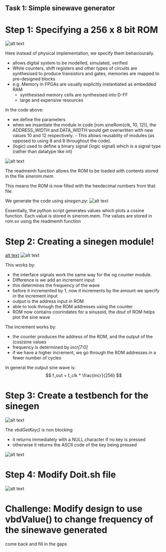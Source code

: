 ## Task 1: Simple sinewave generator

# Step 1: Specifying a 256 x 8 bit ROM

![alt text](image-2.png)

Here instead of physical implementation, we specify them behaviourally.
 - allows digital system to be modelled, simulated, verified
 - While counters, shift registers and other types of circuits are synthesised to produce transistors and gates, memories are mapped to pre-designed blocks
  - e.g. Memory in FPGAs are usually explicitly instantiated as embedded RAM
    - synthesised memory cells are synthesised into D-FF
    - large and expensive resources

In the code above:
 - we define the parameters
  - when we insantiate the module in code [rom sineRom(clk, 10, 12)], the ADDRESS_WIDTH and DATA_WIDTH would get overwritten with new values 10 and 12 respectively. - This allows reusablity of modules (as opposed to using 8 and 8 throughout the code).
 - (logic) used to define a binary signal (logic signal) which is a signal type (rather than datatype like int)

![alt text](image-3.png)

The readmemh function allows the ROM to be loaded with contents stored in the file *sinerom.mem*.


This means the ROM is now filled with the hexdecimal numbers from that file.

We generate the code using *sinegen.py*:
![alt text](image-4.png)

Essentially, the python script generates values which plots a cosine function. Each value is stored in sinerom.mem. The values are stored in rom.sv using the readmemh function

# Step 2: Creating a sinegen module!
[alt text](image-6.png)
![alt text](image-7.png)

This works by:
 - the interface signals work the same way for the og counter module. 
  - Difference is we add an increment input
  - this determines the frequency of the wave
  - before it incremented by 1, now it increments by the amount we specify in the increment input
 - output is the address input in ROM
  - able to look through the ROM addresses using the counter
  - ROM now contains coorindates for a sinusoid, the *dout* of ROM helps plot the sine wave

The increment works by:
 - the counter produces the address of the ROM, and the output of the (cos)sine values
 - frequency is determined by *incr[7:0]*
 - if we have a higher increment, we go through the ROM addresses in a fewer number of cycles

In general the output sine wave is:
$$ f_out = f_clk * \frac{incr}{256} $$

# Step 3: Create a testbench for the sinegen
![alt text](image-8.png)

The *vbdGetKey()* is non blocking
 - it returns immediately with a NULL character if no key is pressed
 - otherwise it returns the ASCII code of the key being pressed

![alt text](image-9.png)

# Step 4: Modify Doit.sh file

![alt text](image-10.png)

# Challenge: Modify design to use vbdValue() to change frequency of the sinewave generated

come back and fill in the gaps